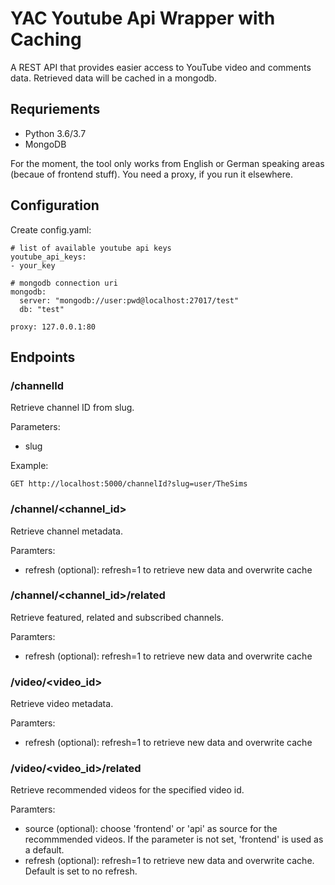 # YAC Youtube Api Wrapper with Caching

A REST API that provides easier access to YouTube video and comments data.
Retrieved data will be cached in a mongodb.

## Requriements

* Python 3.6/3.7
* MongoDB

For the moment, the tool only works from English or German speaking areas (becaue of frontend stuff). You need a proxy, if you run it elsewhere.

## Configuration

Create config.yaml:

```
# list of available youtube api keys
youtube_api_keys:
- your_key

# mongodb connection uri
mongodb:
  server: "mongodb://user:pwd@localhost:27017/test"
  db: "test"

proxy: 127.0.0.1:80
```

## Endpoints

### /channelId

Retrieve channel ID from slug.

Parameters:

* slug

Example:

```
GET http://localhost:5000/channelId?slug=user/TheSims
```

### /channel/<channel_id>

Retrieve channel metadata.

Paramters:

* refresh (optional): refresh=1 to retrieve new data and overwrite cache

### /channel/<channel_id>/related

Retrieve featured, related and subscribed channels.

Paramters:

* refresh (optional): refresh=1 to retrieve new data and overwrite cache

### /video/<video_id>

Retrieve video metadata.

Paramters:

* refresh (optional): refresh=1 to retrieve new data and overwrite cache

### /video/<video_id>/related

Retrieve recommended videos for the specified video id.

Paramters:

* source (optional): choose 'frontend' or 'api' as source for the recommmended videos. If the parameter is not set, 'frontend' is used as a default.
* refresh (optional): refresh=1 to retrieve new data and overwrite cache. Default is set to no refresh.
